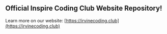## Official Inspire Coding Club Website Repository!

Learn more on our website: [https://irvinecoding.club](https://irvinecoding.club)
